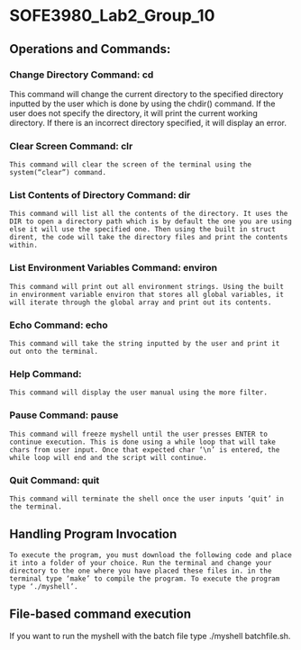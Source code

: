 # SOFE3980_Lab2_Group_10

## Operations and Commands:

### Change Directory Command:  cd <directory>
This command will change the current directory to the specified <directory> directory inputted by the user which is done by using the chdir(<directory>) command. If the user does not specify the directory, it will print the current working directory. If there is an incorrect directory specified, it will display an error. 

### Clear Screen Command: clr
	This command will clear the screen of the terminal using the system(“clear”) command.

### List Contents of Directory Command: dir <directory>
	This command will list all the contents of the directory. It uses the DIR to open a directory path which is by default the one you are using else it will use the specified one. Then using the built in struct dirent, the code will take the directory files and print the contents within. 

### List Environment Variables Command: environ
	This command will print out all environment strings. Using the built in environment variable environ that stores all global variables, it will iterate through the global array and print out its contents.

### Echo Command: echo <command>
	This command will take the string inputted by the user and print it out onto the terminal.

### Help Command: 
	This command will display the user manual using the more filter.

### Pause Command: pause
	This command will freeze myshell until the user presses ENTER to continue execution. This is done using a while loop that will take chars from user input. Once that expected char ‘\n’ is entered, the while loop will end and the script will continue.

### Quit Command: quit
	This command will terminate the shell once the user inputs ‘quit’ in the terminal.


## Handling Program Invocation
	To execute the program, you must download the following code and place it into a folder of your choice. Run the terminal and change your directory to the one where you have placed these files in. in the terminal type ‘make’ to compile the program. To execute the program type ‘./myshell’.
 
## File-based command execution
If you want to run the myshell with the batch file type ./myshell batchfile.sh.

